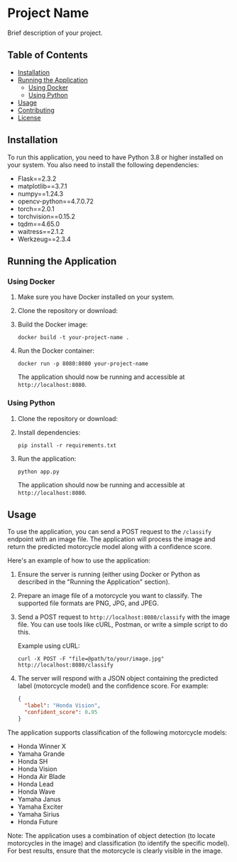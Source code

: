 # Project Name

Brief description of your project.

## Table of Contents
- [Installation](#installation)
- [Running the Application](#running-the-application)
  - [Using Docker](#using-docker)
  - [Using Python](#traditional-method)
- [Usage](#usage)
- [Contributing](#contributing)
- [License](#license)

## Installation

To run this application, you need to have Python 3.8 or higher installed on your system. You also need to install the following dependencies:

- Flask==2.3.2
- matplotlib==3.7.1
- numpy==1.24.3
- opencv-python==4.7.0.72
- torch==2.0.1
- torchvision==0.15.2
- tqdm==4.65.0
- waitress==2.1.2
- Werkzeug==2.3.4

## Running the Application

### Using Docker

1. Make sure you have Docker installed on your system.

2. Clone the repository or download:
   <!-- ```
   git clone https://github.com/yourusername/your-repo.git
   cd DetectBike
   ``` -->

3. Build the Docker image:
   ```
   docker build -t your-project-name .
   ```

4. Run the Docker container:
   ```
   docker run -p 8080:8080 your-project-name
   ```

   The application should now be running and accessible at `http://localhost:8080`.

### Using Python

1. Clone the repository or download:
   <!-- ```
   git clone https://github.com/yourusername/your-repo.git
   cd your-repo
   ``` -->

2. Install dependencies:
   ```
   pip install -r requirements.txt
   ```

3. Run the application:
   ```
   python app.py
   ```

   The application should now be running and accessible at `http://localhost:8080`.

## Usage

To use the application, you can send a POST request to the `/classify` endpoint with an image file. The application will process the image and return the predicted motorcycle model along with a confidence score.

Here's an example of how to use the application:

1. Ensure the server is running (either using Docker or Python as described in the "Running the Application" section).

2. Prepare an image file of a motorcycle you want to classify. The supported file formats are PNG, JPG, and JPEG.

3. Send a POST request to `http://localhost:8080/classify` with the image file. You can use tools like cURL, Postman, or write a simple script to do this.

   Example using cURL:
   ```
   curl -X POST -F "file=@path/to/your/image.jpg" http://localhost:8080/classify
   ```

4. The server will respond with a JSON object containing the predicted label (motorcycle model) and the confidence score. For example:
   ```json
   {
     "label": "Honda Vision",
     "confident_score": 0.95
   }
   ```

The application supports classification of the following motorcycle models:
- Honda Winner X
- Yamaha Grande
- Honda SH
- Honda Vision
- Honda Air Blade
- Honda Lead
- Honda Wave
- Yamaha Janus
- Yamaha Exciter
- Yamaha Sirius
- Honda Future

Note: The application uses a combination of object detection (to locate motorcycles in the image) and classification (to identify the specific model). For best results, ensure that the motorcycle is clearly visible in the image.